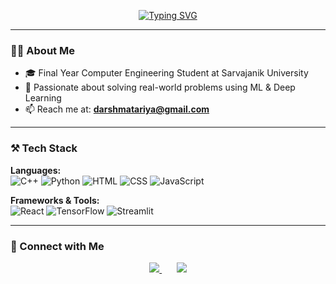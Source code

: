 <p align="center">
  <a href="https://github.com/DarshMatariya" target="_blank">
    <img src="https://readme-typing-svg.demolab.com?font=Fira+Code&pause=1000&center=true&vCenter=true&width=500&lines=Hey!+I'm+Darsh+Matariya;ML+%7C+DL+%7C+AI+Enthusiast;Web+Developer+%7C+React+%7C+Django;Final+Year+Computer+Engineering+Student" alt="Typing SVG" />
  </a>
</p>

---

### 👨‍💻 About Me

- 🎓 Final Year Computer Engineering Student at Sarvajanik University  
- 🚀 Passionate about solving real-world problems using ML & Deep Learning  
- 📫 Reach me at: **darshmatariya@gmail.com**

---

### ⚒️ Tech Stack

**Languages:**  
![C++](https://img.shields.io/badge/-C++-00599C?style=flat&logo=c%2B%2B&logoColor=white)
![Python](https://img.shields.io/badge/-Python-3776AB?style=flat&logo=python&logoColor=white)
![HTML](https://img.shields.io/badge/-HTML5-E34F26?style=flat&logo=html5&logoColor=white)
![CSS](https://img.shields.io/badge/-CSS3-1572B6?style=flat&logo=css3&logoColor=white)
![JavaScript](https://img.shields.io/badge/-JavaScript-F7DF1E?style=flat&logo=javascript&logoColor=black)

**Frameworks & Tools:**  
![React](https://img.shields.io/badge/-React-61DAFB?style=flat&logo=react&logoColor=black)
![TensorFlow](https://img.shields.io/badge/-TensorFlow-FF6F00?style=flat&logo=tensorflow&logoColor=white)
![Streamlit](https://img.shields.io/badge/-Streamlit-FF4B4B?style=flat&logo=streamlit&logoColor=white)

---

### 🔗 Connect with Me

<p align="center">
  <a href="https://www.linkedin.com/in/darsh-matariya-587696294/" target="_blank">
    <img src="https://img.shields.io/badge/-LinkedIn-0A66C2?style=flat&logo=linkedin&logoColor=white"/>
  </a>
  &#8287;&#8287;&#8287;&#8287;&#8287;
  <a href="mailto:darshmatariya@gmail.com">
    <img src="https://img.shields.io/badge/-Gmail-D14836?style=flat&logo=gmail&logoColor=white"/>
  </a>
</p>
